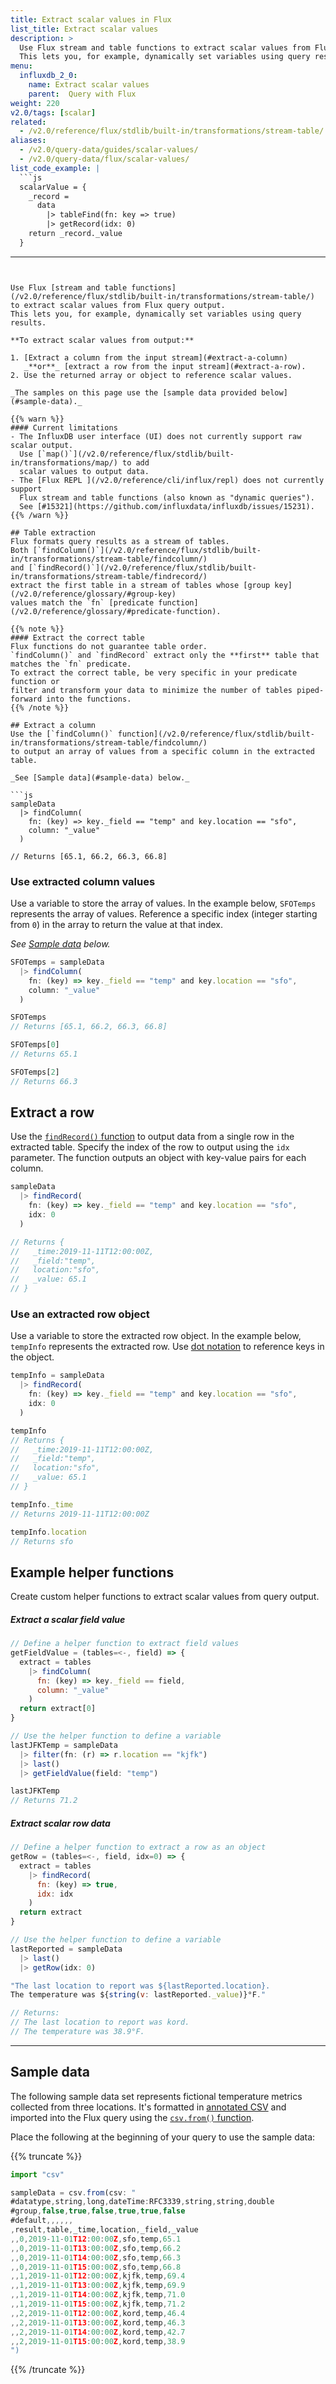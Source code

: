 ```yaml
---
title: Extract scalar values in Flux
list_title: Extract scalar values
description: >
  Use Flux stream and table functions to extract scalar values from Flux query output.
  This lets you, for example, dynamically set variables using query results.
menu:
  influxdb_2_0:
    name: Extract scalar values
    parent:  Query with Flux
weight: 220
v2.0/tags: [scalar]
related:
  - /v2.0/reference/flux/stdlib/built-in/transformations/stream-table/
aliases:
  - /v2.0/query-data/guides/scalar-values/
  - /v2.0/query-data/flux/scalar-values/
list_code_example: |
  ```js
  scalarValue = {
    _record =
      data
        |> tableFind(fn: key => true)
        |> getRecord(idx: 0)
    return _record._value
  }
  ```
---
```


Use Flux [stream and table functions](/v2.0/reference/flux/stdlib/built-in/transformations/stream-table/)
to extract scalar values from Flux query output.
This lets you, for example, dynamically set variables using query results.

**To extract scalar values from output:**

1. [Extract a column from the input stream](#extract-a-column)
   _**or**_ [extract a row from the input stream](#extract-a-row).
2. Use the returned array or object to reference scalar values.

_The samples on this page use the [sample data provided below](#sample-data)._

{{% warn %}}
#### Current limitations
- The InfluxDB user interface (UI) does not currently support raw scalar output.
  Use [`map()`](/v2.0/reference/flux/stdlib/built-in/transformations/map/) to add
  scalar values to output data.
- The [Flux REPL ](/v2.0/reference/cli/influx/repl) does not currently support
  Flux stream and table functions (also known as "dynamic queries").
  See [#15321](https://github.com/influxdata/influxdb/issues/15231).
{{% /warn %}}

## Table extraction
Flux formats query results as a stream of tables.
Both [`findColumn()`](/v2.0/reference/flux/stdlib/built-in/transformations/stream-table/findcolumn/)
and [`findRecord()`](/v2.0/reference/flux/stdlib/built-in/transformations/stream-table/findrecord/)
extract the first table in a stream of tables whose [group key](/v2.0/reference/glossary/#group-key)
values match the `fn` [predicate function](/v2.0/reference/glossary/#predicate-function).

{{% note %}}
#### Extract the correct table
Flux functions do not guarantee table order.
`findColumn()` and `findRecord` extract only the **first** table that matches the `fn` predicate.
To extract the correct table, be very specific in your predicate function or
filter and transform your data to minimize the number of tables piped-forward into the functions.
{{% /note %}}

## Extract a column
Use the [`findColumn()` function](/v2.0/reference/flux/stdlib/built-in/transformations/stream-table/findcolumn/)
to output an array of values from a specific column in the extracted table.

_See [Sample data](#sample-data) below._

```js
sampleData
  |> findColumn(
    fn: (key) => key._field == "temp" and key.location == "sfo",
    column: "_value"
  )

// Returns [65.1, 66.2, 66.3, 66.8]
```

### Use extracted column values
Use a variable to store the array of values.
In the example below, `SFOTemps` represents the array of values.
Reference a specific index (integer starting from `0`) in the array to return the
value at that index.

_See [Sample data](#sample-data) below._

```js
SFOTemps = sampleData
  |> findColumn(
    fn: (key) => key._field == "temp" and key.location == "sfo",
    column: "_value"
  )

SFOTemps
// Returns [65.1, 66.2, 66.3, 66.8]

SFOTemps[0]
// Returns 65.1

SFOTemps[2]
// Returns 66.3
```

## Extract a row
Use the [`findRecord()` function](/v2.0/reference/flux/stdlib/built-in/transformations/stream-table/findrecord/)
to output data from a single row in the extracted table.
Specify the index of the row to output using the `idx` parameter.
The function outputs an object with key-value pairs for each column.

```js
sampleData
  |> findRecord(
    fn: (key) => key._field == "temp" and key.location == "sfo",
    idx: 0
  )

// Returns {
//   _time:2019-11-11T12:00:00Z,
//   _field:"temp",
//   location:"sfo",
//   _value: 65.1
// }
```

### Use an extracted row object
Use a variable to store the extracted row object.
In the example below, `tempInfo` represents the extracted row.
Use [dot notation](/v2.0/query-data/get-started/syntax-basics/#objects) to reference
keys in the object.

```js
tempInfo = sampleData
  |> findRecord(
    fn: (key) => key._field == "temp" and key.location == "sfo",
    idx: 0
  )

tempInfo
// Returns {
//   _time:2019-11-11T12:00:00Z,
//   _field:"temp",
//   location:"sfo",
//   _value: 65.1
// }

tempInfo._time
// Returns 2019-11-11T12:00:00Z

tempInfo.location
// Returns sfo
```

## Example helper functions
Create custom helper functions to extract scalar values from query output.

##### Extract a scalar field value
```js
// Define a helper function to extract field values
getFieldValue = (tables=<-, field) => {
  extract = tables
    |> findColumn(
      fn: (key) => key._field == field,
      column: "_value"
    )
  return extract[0]
}

// Use the helper function to define a variable
lastJFKTemp = sampleData
  |> filter(fn: (r) => r.location == "kjfk")
  |> last()
  |> getFieldValue(field: "temp")

lastJFKTemp
// Returns 71.2
```

##### Extract scalar row data
```js
// Define a helper function to extract a row as an object
getRow = (tables=<-, field, idx=0) => {
  extract = tables
    |> findRecord(
      fn: (key) => true,
      idx: idx
    )
  return extract
}

// Use the helper function to define a variable
lastReported = sampleData
  |> last()
  |> getRow(idx: 0)

"The last location to report was ${lastReported.location}.
The temperature was ${string(v: lastReported._value)}°F."

// Returns:
// The last location to report was kord.
// The temperature was 38.9°F.
```

---

## Sample data

The following sample data set represents fictional temperature metrics collected
from three locations.
It's formatted in [annotated CSV](/v2.0/reference/syntax/annotated-csv/) and imported
into the Flux query using the [`csv.from()` function](/v2.0/reference/flux/stdlib/csv/from/).

Place the following at the beginning of your query to use the sample data:

{{% truncate %}}
```js
import "csv"

sampleData = csv.from(csv: "
#datatype,string,long,dateTime:RFC3339,string,string,double
#group,false,true,false,true,true,false
#default,,,,,,
,result,table,_time,location,_field,_value
,,0,2019-11-01T12:00:00Z,sfo,temp,65.1
,,0,2019-11-01T13:00:00Z,sfo,temp,66.2
,,0,2019-11-01T14:00:00Z,sfo,temp,66.3
,,0,2019-11-01T15:00:00Z,sfo,temp,66.8
,,1,2019-11-01T12:00:00Z,kjfk,temp,69.4
,,1,2019-11-01T13:00:00Z,kjfk,temp,69.9
,,1,2019-11-01T14:00:00Z,kjfk,temp,71.0
,,1,2019-11-01T15:00:00Z,kjfk,temp,71.2
,,2,2019-11-01T12:00:00Z,kord,temp,46.4
,,2,2019-11-01T13:00:00Z,kord,temp,46.3
,,2,2019-11-01T14:00:00Z,kord,temp,42.7
,,2,2019-11-01T15:00:00Z,kord,temp,38.9
")
```
{{% /truncate %}}
